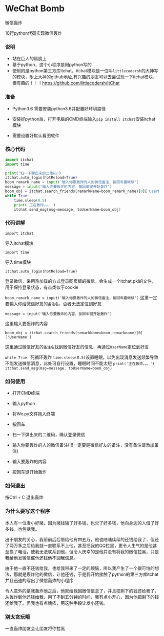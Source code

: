 # WeChat Bomb

微信轰炸

10行python代码实现微信轰炸

### 说明

- 站在巨人的肩膀上
- 基于python，这个小程序是用python写的
- 使用的是python第三方库itchat，itchat模块是一位叫`littlecodersh`的大神写的模块，附上大神的github地址,有兴趣的朋友可以去尝试玩一下itchat模块，很有趣的！！！https://github.com/littlecodersh/ItChat


### 准备

- Python3.6 需要安装python3.6并配置好环境路径

- 安装好python后，打开电脑的CMD终端输入`pip install itchat`安装itchat模块

- 需要设置好默认看图软件

  <!--登录微信的时候需要扫码，如果没有设置会报错-->

### 核心代码
```python
import itchat
import time

print('扫一下弹出来的二维码')
itchat.auto_login(hotReload=True)
boom_remark_name = input('输入你要轰炸的人的微信备注，按回车建继续')
message = input('输入你要轰炸的内容，按回车键开始轰炸')
boom_obj = itchat.search_friends(remarkName=boom_remark_name)[0]['UserName']
while True:
    time.sleep(0.5)
    print('正在轰炸。。。')
    itchat.send_msg(msg=message, toUserName=boom_obj)

```
### 代码讲解

`import itchat`

导入itchat模块



`import time`

导入time模块



`itchat.auto_login(hotReload=True)`

登录微信，采用热加载的方式登录网页版的微信，会生成一个itchat.pkl的文件，用于保持登录状态，有点类似于cookie



`boom_remark_name = input('输入你要轰炸的人的微信备注，按回车建继续')`
这里一定要输入你给微信好友的`备注名`，否者无法定位到好友



`message = input('输入你要轰炸的内容，按回车键开始轰炸')`

这里输入要轰炸的内容



`boom_obj = itchat.search_friends(remarkName=boom_remarkname)[0]['UserName']`

这里通过微信好友的`备注名`找到微信好友的信息，再通过`UserName`定位到好友



`while True:` 死循环轰炸
	`time.sleep(0.5)`设置睡眠，以免出现消息发送频繁导致不能发送微信消息，此处可自行设置，睡眠时间不能太短
	`print('正在轰炸。。。')`
	`itchat.send_msg(msg=message, toUserName=boom_obj)`


### 如何使用

- 打开CMD终端

- 输入python
- 将We.py文件拖入终端
- 按回车

- 扫一下弹出来的二维码，确认登录微信

- 输入你要轰炸的人的微信备注(!!!一定要是微信好友的备注，没有备注请添加备注)

- 输入要轰炸的内容

- 按回车键开始轰炸

### 如何退出

按Ctrl + C 退出轰炸

### 为什么要写这个程序

本人有一位发小好赌，因为赌钱输了好多钱，也欠了好多钱，他向身边的人借了好多钱，也包括我。

出于朋友的关心，我前前后后借给他有四五万，他也陆陆续续的还钱给我了，但还了两万多之后给我就一直联系不上他，甚至把我的QQ拉黑，更令人生气的是他甚至换了电话，使我无法联系到他，但令人庆幸的是他并没有将我的微信拉黑，只是我给他发微信催他还钱他不回我信息。

由于他一直不还钱给我，也给我带来了一定的烦恼，所以我产生了一个很可怕的想法，那就是轰炸他的微信，让他还钱，于是我开始接触了python的第三方库itchat并且迅速的写出了微信轰炸的小程序

令人意外的是我轰炸他之后，他就给我回微信信息了，并且把剩下的钱还给我了，从轰炸到他还钱给我，用了不到五分钟的时间，我有点小开心，因为他把剩下的钱还给我了。但我也有点愧疚，用这种手段让发小还钱。

### 别太贪玩哦

一直轰炸朋友会让朋友将你拉黑

